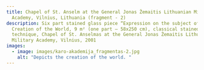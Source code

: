 ```yaml
---
title: Chapel of St. Anselm at the General Jonas Žemaitis Lithuanian Military
  Academy, Vilnius, Lithuania (fragment - 2)
description: Six part stained glass piece “Expression on the subject of the
  Creation of the World, 9 m² (one part – 58x250 cm), classical stained glass
  technique, Chapel of St. Anselmas at the General Jonas Žemaitis Lithuanian
  Military Academy, Vilnius, 2001
images:
  - image: images/karo-akademija_fragmentas-2.jpg
    alt: "Depicts the creation of the world. "
---
```

